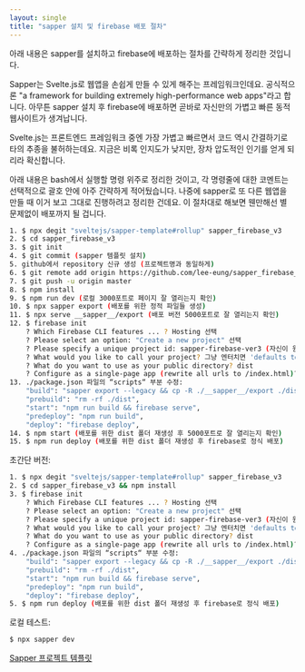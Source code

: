 ```yaml
---
layout: single
title: "sapper 설치 및 firebase 배포 절차"
---
```

아래 내용은 sapper를 설치하고 firebase에 배포하는 절차를 간략하게 정리한 것입니다.

Sapper는 Svelte.js로 웹앱을 손쉽게 만들 수 있게 해주는 프레임워크인데요. 공식적으론 "a framework for building extremely high-performance web apps"라고 합니다. 아무튼 sapper 설치 후 firebase에 배포하면 곧바로 자신만의 가볍고 빠른 동적 웹사이트가 생겨납니다. 

Svelte.js는 프론트엔드 프레임워크 중엔 가장 가볍고 빠르면서 코드 역시 간결하기로 타의 추종을 불허하는데요. 지금은 비록 인지도가 낮지만, 장차 압도적인 인기를 얻게 되리라 확신합니다.

아래 내용은 bash에서 실행할 명령 위주로 정리한 것이고, 각 명령줄에 대한 코멘트는 선택적으로 괄호 안에 아주 간략하게 적어뒀습니다. 나중에 sapper로 또 다른 웹앱을 만들 때 이거 보고 그대로 진행하려고 정리한 건데요. 이 절차대로 해보면 웬만해선 별 문제없이 배포까지 될 겁니다.

```bash
1. $ npx degit "sveltejs/sapper-template#rollup" sapper_firebase_v3
2. $ cd sapper_firebase_v3
3. $ git init
4. $ git commit (sapper 템플릿 설치)
5. github에서 repository 신규 생성 (프로젝트명과 동일하게)
6. $ git remote add origin https://github.com/lee-eung/sapper_firebase_v3.git
7. $ git push -u origin master 
8. $ npm install
9. $ npm run dev (로컬 3000포트로 페이지 잘 열리는지 확인)
10. $ npx sapper export (배포를 위한 정적 파일들 생성)
11. $ npx serve __sapper__/export (배포 버전 5000포트로 잘 열리는지 확인)
12. $ firebase init
    ? Which Firebase CLI features ... ? Hosting 선택
    ? Please select an option: "Create a new project" 선택
    ? Please specify a unique project id: sapper-firebase-ver3 (자신이 원하는 유니크할만한 명칭으로)
    ? What would you like to call your project? 그냥 엔터치면 'defaults to your project ID'
    ? What do you want to use as your public directory? dist
    ? Configure as a single-page app (rewrite all urls to /index.html)? No
13. ./package.json 파일의 “scripts“ 부분 수정:
    "build": "sapper export --legacy && cp -R ./__sapper__/export ./dist",
    "prebuild": "rm -rf ./dist",
    "start": "npm run build && firebase serve",
    "predeploy": "npm run build",
    "deploy": "firebase deploy",
14. $ npm start (배포를 위한 dist 폴더 재생성 후 5000포트로 잘 열리는지 확인)
15. $ npm run deploy (배포를 위한 dist 폴더 재생성 후 firebase로 정식 배포)
```

초간단 버전:

```bash
1. $ npx degit "sveltejs/sapper-template#rollup" sapper_firebase_v3
2. $ cd sapper_firebase_v3 && npm install
3. $ firebase init
    ? Which Firebase CLI features ... ? Hosting 선택
    ? Please select an option: "Create a new project" 선택
    ? Please specify a unique project id: sapper-firebase-ver3 (자신이 원하는 유니크할만한 명칭으로)
    ? What would you like to call your project? 그냥 엔터치면 'defaults to your project ID'
    ? What do you want to use as your public directory? dist
    ? Configure as a single-page app (rewrite all urls to /index.html)? No
4. ./package.json 파일의 “scripts“ 부분 수정:
    "build": "sapper export --legacy && cp -R ./__sapper__/export ./dist",
    "prebuild": "rm -rf ./dist",
    "start": "npm run build && firebase serve",
    "predeploy": "npm run build",
    "deploy": "firebase deploy",
5. $ npm run deploy (배포를 위한 dist 폴더 재생성 후 firebase로 정식 배포)
```

로컬 테스트:

```bash
$ npx sapper dev
```

[Sapper 프로젝트 템플릿](https://sapper-firebase-ver3.web.app/)